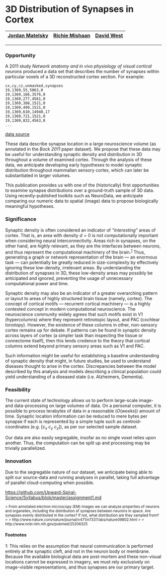 # 3D Distribution of Synapses in Cortex

| [Jordan Matelsky](https://github.com/j6k4m8) | [Richie Mishaan](https://github.com/rmishaa1) | [David West](https://github.com/dwesty) |
|-------|-------|-------|

-------------


### Opportunity
A 2011 study _Network anatomy and in vivo physiology of visual cortical neurons_ produced a data set that describes the number of synapses within particular voxels of a 3D reconstructed cortex section. For example:

```
cx,cy,cz,unmasked,synapses
19,1369,55,5063,0
19,1369,166,3576,0
19,1369,277,4561,0
19,1369,388,1521,0
19,1369,499,1521,0
19,1369,610,14940,17
19,1369,721,1521,0
19,1369,832,4563,0
...
```

[data source](https://raw.githubusercontent.com/Upward-Spiral-Science/data/master/syn-density/output.csv)

These data describe synapse location in a large neuroscience volume (as annotated in the *Bock 2011* paper dataset). We propose that these data may be useful for understanding synaptic density and distribution in 3D throughout a volume of examined cortex. Through the analysis of these data, we anticipate developing early hypotheses to model synaptic distribution throughout mammalian sensory cortex, which can later be substantiated in larger volumes.

This publication provides us with one of the (historically) first opportunities to examine synapse distributions over a ground-truth sample of 3D data. Using recently-published toolkits such as NeuroData, we anticipate comparing our numeric data to spatial (image) data to propose biologically meaningful hypotheses.


### Significance
Synaptic density is often considered an indicator of *"interesting"* areas of cortex. That is, an area with density $d=0$ is not computationally important when considering neural interconnectivity. Areas rich in synapses, on the other hand, are *highly* relevant, as they are the interfaces between neurons, and thus represent the computational machinery of the brain.<sup>[1](#_f1)</sup> Thus, generating a graph or network representation of the brain — an enormous task — can potentially be greatly reduced in size-complexity by effectively ignoring these low-density, irrelevant areas. By understanding the distribution of synapses in 3D, these low-density areas may possibly be anticipated and ignored, preventing the usage of unnecessary computational power and time.

Synaptic density may also be an indicator of a greater overarching pattern or layout to areas of highly structured brain tissue (namely, cortex). The concept of cortical motifs — recurrent cortical machinery — is a highly contested concept in modern computational neuroscience. The neuroscience community widely agrees that such motifs exist in V1 (hypercolumns) where they represent retinotopic layout, and PAC (cochlear tonotopy). However, the existence of these columns in other, non-sensory cortex remains up for debate. If patterns can be found in synaptic density across layers of cortex (a simpler task than inspecting the tissue or connectome itself), then this lends credence to the theory that cortical columns extend beyond primary sensory areas such as V1 and PAC.

Such information might be useful for establishing a baseline understanding of synaptic density that might, in future studies, be used to understand diseases thought to arise in the cortex. Discrepancies between the model described by this analysis and models describing a clinical population could yield understanding of a diseased state (i.e. Alzheimers, Dementia).


### Feasibility
The current state of technology allows us to perform large-scale image- and data-processing on large volumes of data. On a personal computer, it is possible to process terabytes of data in a reasonable ($O(weeks)$) amount of time. Synaptic location information can be reduced to mere bytes per synapse if each is represented by a simple tuple such as centroid-coordinates (e.g. $[c_x \ c_y \ c_z]$), as per our selected sample dataset.

Our data are also easily segregable, insofar as no single voxel relies upon another. Thus, the computation can be split up and processing may be trivially parallelized.

### Innovation
Due to the segregable nature of our dataset, we anticipate being able to split our source-data and running analyses in parallel, taking full advantage of parallel cloud-computing when possible.


https://github.com/Upward-Spiral-Science/Syllabus/blob/master/assignment1.md


<small>
> From annotated electron microscopy (EM) images we can analyze properties of neurons and organelles, including the distribution of synapses between neurons in space. Are synapses evenly distributed in the cortex? If not, what distribution are they sampled from?
>
> http://www.nature.com/nature/journal/v471/n7337/abs/nature09802.html
>
> http://www.ncbi.nlm.nih.gov/pubmed/25206325
</small>

#### Footnotes
<a name="_f1">1</a>: This relies on the assumption that neural communication is performed entirely at the synaptic cleft, and not in the neuron body or membrane. Because the available biological data are post-mortem and these non-visual locations cannot be expressed in imagery, we must rely exclusively on image-visible representations, and thus synapses are our primary target.
